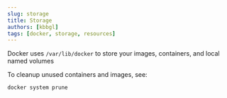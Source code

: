 ```yaml
---
slug: storage
title: Storage
authors: [kbbgl]
tags: [docker, storage, resources]
---
```



Docker uses `/var/lib/docker` to store your images, containers, and local named volumes

To cleanup unused containers and images, see:

```bash
docker system prune
```
